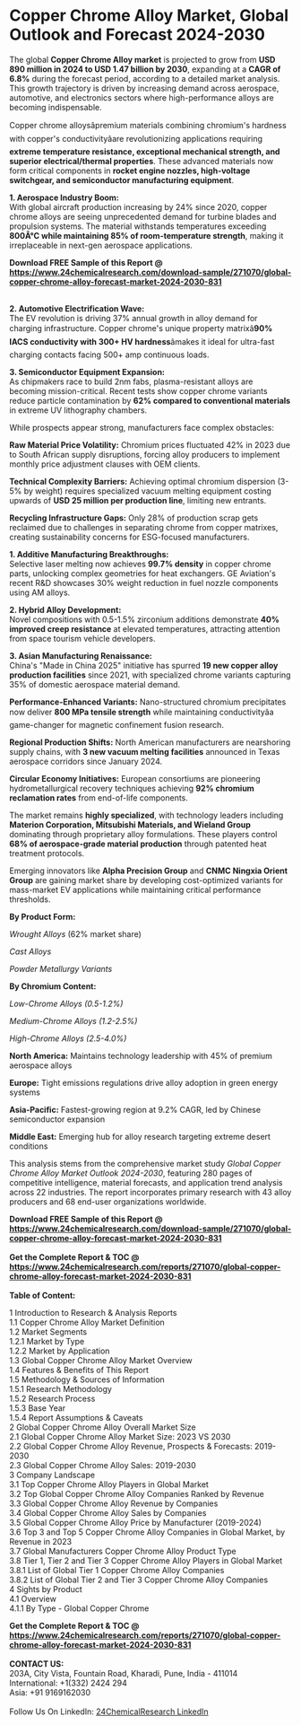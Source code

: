 <h1>Copper Chrome Alloy Market, Global Outlook and Forecast 2024-2030</h1><p>The global <strong>Copper Chrome Alloy market</strong> is projected to grow from <strong>USD 890 million in 2024 to USD 1.47 billion by 2030</strong>, expanding at a <strong>CAGR of 6.8%</strong> during the forecast period, according to a detailed market analysis. This growth trajectory is driven by increasing demand across aerospace, automotive, and electronics sectors where high-performance alloys are becoming indispensable.</p><p>Copper chrome alloysâpremium materials combining chromium's hardness with copper's conductivityâare revolutionizing applications requiring <strong>extreme temperature resistance, exceptional mechanical strength, and superior electrical/thermal properties</strong>. These advanced materials now form critical components in <strong>rocket engine nozzles, high-voltage switchgear, and semiconductor manufacturing equipment</strong>.</p><p><strong>1. Aerospace Industry Boom:</strong><br>
With global aircraft production increasing by 24% since 2020, copper chrome alloys are seeing unprecedented demand for turbine blades and propulsion systems. The material withstands temperatures exceeding <strong>800Â°C while maintaining 85% of room-temperature strength</strong>, making it irreplaceable in next-gen aerospace applications.</p><div><b>Download FREE Sample of this Report @ 
            <a href="https://www.24chemicalresearch.com/download-sample/271070/global-copper-chrome-alloy-forecast-market-2024-2030-831">
            https://www.24chemicalresearch.com/download-sample/271070/global-copper-chrome-alloy-forecast-market-2024-2030-831</a></b></div><br><p><strong>2. Automotive Electrification Wave:</strong><br>
The EV revolution is driving 37% annual growth in alloy demand for charging infrastructure. Copper chrome's unique property matrixâ<strong>90% IACS conductivity with 300+ HV hardness</strong>âmakes it ideal for ultra-fast charging contacts facing 500+ amp continuous loads.</p><p><strong>3. Semiconductor Equipment Expansion:</strong><br>
As chipmakers race to build 2nm fabs, plasma-resistant alloys are becoming mission-critical. Recent tests show copper chrome variants reduce particle contamination by <strong>62% compared to conventional materials</strong> in extreme UV lithography chambers.</p><p>While prospects appear strong, manufacturers face complex obstacles:</p><p><strong>Raw Material Price Volatility:</strong> Chromium prices fluctuated 42% in 2023 due to South African supply disruptions, forcing alloy producers to implement monthly price adjustment clauses with OEM clients.</p><p><strong>Technical Complexity Barriers:</strong> Achieving optimal chromium dispersion (3-5% by weight) requires specialized vacuum melting equipment costing upwards of <strong>USD 25 million per production line</strong>, limiting new entrants.</p><p><strong>Recycling Infrastructure Gaps:</strong> Only 28% of production scrap gets reclaimed due to challenges in separating chrome from copper matrixes, creating sustainability concerns for ESG-focused manufacturers.</p><p><strong>1. Additive Manufacturing Breakthroughs:</strong><br>
Selective laser melting now achieves <strong>99.7% density</strong> in copper chrome parts, unlocking complex geometries for heat exchangers. GE Aviation's recent R&amp;D showcases 30% weight reduction in fuel nozzle components using AM alloys.</p><p><strong>2. Hybrid Alloy Development:</strong><br>
Novel compositions with 0.5-1.5% zirconium additions demonstrate <strong>40% improved creep resistance</strong> at elevated temperatures, attracting attention from space tourism vehicle developers.</p><p><strong>3. Asian Manufacturing Renaissance:<br>
</strong>China's "Made in China 2025" initiative has spurred <strong>19 new copper alloy production facilities</strong> since 2021, with specialized chrome variants capturing 35% of domestic aerospace material demand.</p><p><strong>Performance-Enhanced Variants:</strong> Nano-structured chromium precipitates now deliver <strong>800 MPa tensile strength</strong> while maintaining conductivityâa game-changer for magnetic confinement fusion research.</p><p><strong>Regional Production Shifts:</strong> North American manufacturers are nearshoring supply chains, with <strong>3 new vacuum melting facilities</strong> announced in Texas aerospace corridors since January 2024.</p><p><strong>Circular Economy Initiatives:</strong> European consortiums are pioneering hydrometallurgical recovery techniques achieving <strong>92% chromium reclamation rates</strong> from end-of-life components.</p><p>The market remains <strong>highly specialized</strong>, with technology leaders including <strong>Materion Corporation, Mitsubishi Materials, and Wieland Group</strong> dominating through proprietary alloy formulations. These players control <strong>68% of aerospace-grade material production</strong> through patented heat treatment protocols.</p><p>Emerging innovators like <strong>Alpha Precision Group</strong> and <strong>CNMC Ningxia Orient Group</strong> are gaining market share by developing cost-optimized variants for mass-market EV applications while maintaining critical performance thresholds.</p><p><strong>By Product Form:</strong></p><p><em>Wrought Alloys</em> (62% market share)</p><p><em>Cast Alloys</em></p><p><em>Powder Metallurgy Variants</em></p><p><strong>By Chromium Content:</strong></p><p><em>Low-Chrome Alloys (0.5-1.2%)</em></p><p><em>Medium-Chrome Alloys (1.2-2.5%)</em></p><p><em>High-Chrome Alloys (2.5-4.0%)</em></p><p><strong>North America:</strong> Maintains technology leadership with 45% of premium aerospace alloys</p><p><strong>Europe:</strong> Tight emissions regulations drive alloy adoption in green energy systems</p><p><strong>Asia-Pacific:</strong> Fastest-growing region at 9.2% CAGR, led by Chinese semiconductor expansion</p><p><strong>Middle East:</strong> Emerging hub for alloy research targeting extreme desert conditions</p><p>This analysis stems from the comprehensive market study <em>Global Copper Chrome Alloy Market Outlook 2024-2030</em>, featuring 280 pages of competitive intelligence, material forecasts, and application trend analysis across 22 industries. The report incorporates primary research with 43 alloy producers and 68 end-user organizations worldwide.</p><div><b>Download FREE Sample of this Report @ 
            <a href="https://www.24chemicalresearch.com/download-sample/271070/global-copper-chrome-alloy-forecast-market-2024-2030-831">
            https://www.24chemicalresearch.com/download-sample/271070/global-copper-chrome-alloy-forecast-market-2024-2030-831</a></b></div><br><div><b>Get the Complete Report & TOC @ 
            <a href="https://www.24chemicalresearch.com/reports/271070/global-copper-chrome-alloy-forecast-market-2024-2030-831">
            https://www.24chemicalresearch.com/reports/271070/global-copper-chrome-alloy-forecast-market-2024-2030-831</a></b></div><br>
            <b>Table of Content:</b><p>1 Introduction to Research & Analysis Reports<br />
    1.1 Copper Chrome Alloy Market Definition<br />
    1.2 Market Segments<br />
        1.2.1 Market by Type<br />
        1.2.2 Market by Application<br />
    1.3 Global Copper Chrome Alloy Market Overview<br />
    1.4 Features & Benefits of This Report<br />
    1.5 Methodology & Sources of Information<br />
        1.5.1 Research Methodology<br />
        1.5.2 Research Process<br />
        1.5.3 Base Year<br />
        1.5.4 Report Assumptions & Caveats<br />
2 Global Copper Chrome Alloy Overall Market Size<br />
    2.1 Global Copper Chrome Alloy Market Size: 2023 VS 2030<br />
    2.2 Global Copper Chrome Alloy Revenue, Prospects & Forecasts: 2019-2030<br />
    2.3 Global Copper Chrome Alloy Sales: 2019-2030<br />
3 Company Landscape<br />
    3.1 Top Copper Chrome Alloy Players in Global Market<br />
    3.2 Top Global Copper Chrome Alloy Companies Ranked by Revenue<br />
    3.3 Global Copper Chrome Alloy Revenue by Companies<br />
    3.4 Global Copper Chrome Alloy Sales by Companies<br />
    3.5 Global Copper Chrome Alloy Price by Manufacturer (2019-2024)<br />
    3.6 Top 3 and Top 5 Copper Chrome Alloy Companies in Global Market, by Revenue in 2023<br />
    3.7 Global Manufacturers Copper Chrome Alloy Product Type<br />
    3.8 Tier 1, Tier 2 and Tier 3 Copper Chrome Alloy Players in Global Market<br />
        3.8.1 List of Global Tier 1 Copper Chrome Alloy Companies<br />
        3.8.2 List of Global Tier 2 and Tier 3 Copper Chrome Alloy Companies<br />
4 Sights by Product<br />
    4.1 Overview<br />
        4.1.1 By Type - Global Copper Chrome</p><div><b>Get the Complete Report & TOC @ 
            <a href="https://www.24chemicalresearch.com/reports/271070/global-copper-chrome-alloy-forecast-market-2024-2030-831">
            https://www.24chemicalresearch.com/reports/271070/global-copper-chrome-alloy-forecast-market-2024-2030-831</a></b></div><br><b>CONTACT US:</b><br>
            203A, City Vista, Fountain Road, Kharadi, Pune, India - 411014<br>
            International: +1(332) 2424 294<br>
            Asia: +91 9169162030 <br><br>
            Follow Us On LinkedIn: <a href="https://www.linkedin.com/company/24chemicalresearch/">24ChemicalResearch LinkedIn</a>
